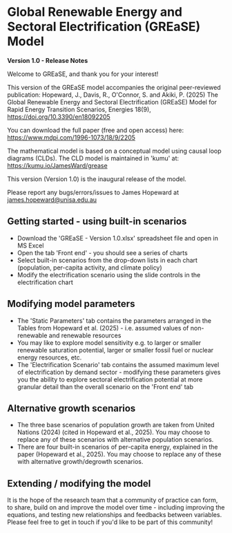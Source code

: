 # Global Renewable Energy and Sectoral Electrification (GREaSE) Model
**Version 1.0 - Release Notes**

Welcome to GREaSE, and thank you for your interest!

This version of the GREaSE model accompanies the original peer-reviewed publication:
Hopeward, J., Davis, R., O'Connor, S. and Akiki, P. (2025) The Global Renewable Energy and Sectoral Electrification (GREaSE) Model for Rapid Energy Transition Scenarios, Energies 18(9), https://doi.org/10.3390/en18092205

You can download the full paper (free and open access) here:
https://www.mdpi.com/1996-1073/18/9/2205

The mathematical model is based on a conceptual model using causal loop diagrams (CLDs). The CLD model is maintained in 'kumu' at:
https://kumu.io/JamesWard/grease

This version (Version 1.0) is the inaugural release of the model.

Please report any bugs/errors/issues to James Hopeward at james.hopeward@unisa.edu.au

## Getting started - using built-in scenarios
* Download the 'GREaSE - Version 1.0.xlsx' spreadsheet file and open in MS Excel
* Open the tab 'Front end' - you should see a series of charts
* Select built-in scenarios from the drop-down lists in each chart (population, per-capita activity, and climate policy)
* Modify the electrification scenario using the slide controls in the electrification chart

## Modifying model parameters
* The 'Static Parameters' tab contains the parameters arranged in the Tables from Hopeward et al. (2025) - i.e. assumed values of non-renewable and renewable resources
* You may like to explore model sensitivity e.g. to larger or smaller renewable saturation potential, larger or smaller fossil fuel or nuclear energy resources, etc.
* The 'Electrification Scenario' tab contains the assumed maximum level of electrification by demand sector - modifying these parameters gives you the ability to explore sectoral electrification potential at more granular detail than the overall scenario on the 'Front end' tab

## Alternative growth scenarios
* The three base  scenarios of population growth are taken from United Nations (2024) (cited in Hopeward et al., 2025). You may choose to replace any of these scenarios with alternative population scenarios.
* There are four built-in scenarios of per-capita energy, explained in the paper (Hopeward et al., 2025). You may choose to replace any of these with alternative growth/degrowth scenarios.

## Extending / modifying the model
It is the hope of the research team that a community of practice can form, to share, build on and improve the model over time - including improving the equations, and testing new relationships and feedbacks between variables. Please feel free to get in touch if you'd like to be part of this community!
